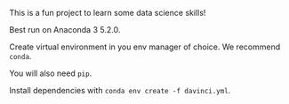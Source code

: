 This is a fun project to learn some data science skills!

Best run on Anaconda 3 5.2.0.

Create virtual environment in you env manager of choice. We recommend `conda`.

You will also need `pip`.

Install dependencies with `conda env create -f davinci.yml`.